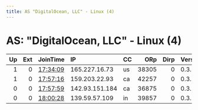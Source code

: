 ```yaml
---
title: AS "DigitalOcean, LLC" - Linux (4)
---
```


# AS: "DigitalOcean, LLC" - Linux (4)

|   Up |   Ext | JoinTime                                                                                            | IP             | CC   |   ORp |   Dirp | Version   | Contact   | Nickname   |   eFamMembers |
|-----:|------:|:----------------------------------------------------------------------------------------------------|:---------------|:-----|------:|-------:|:----------|:----------|:-----------|--------------:|
|    1 |     0 | [17:34:09](https://metrics.torproject.org/rs.html#details/11876557A97C23861AE45E91F774ACEDA4F67067) | 165.227.16.73  | us   | 38305 |      0 | 0.3.5.8   | None      | Unnamed    |             1 |
|    1 |     0 | [17:57:16](https://metrics.torproject.org/rs.html#details/92F7DFF0D23DA25B3EC3DF18B0F5419F8DD62B5B) | 159.203.22.93  | ca   | 42257 |      0 | 0.3.5.8   | None      | Unnamed    |             1 |
|    0 |     0 | [17:57:59](https://metrics.torproject.org/rs.html#details/C3552460E16492A45AA465D9F767F43806601655) | 142.93.151.184 | ca   | 36875 |      0 | 0.3.5.8   | None      | Unnamed    |             1 |
|    0 |     0 | [18:00:28](https://metrics.torproject.org/rs.html#details/39EA19587811173402C845757D75E85A0BB218EF) | 139.59.57.109  | in   | 39857 |      0 | 0.3.5.8   | None      | Unnamed    |             1 |

